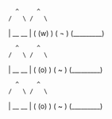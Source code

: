 <!-- First Design -->
      ^     ^ 
    /   \ /   \
   | __     __ |
  (     (w)     )
   (     ¬     )
    (_________)

      ^     ^ 
    /   \ /   \
   | __     __ |
  (     (o)     )
   (     ~     )
    (_________)

      ^     ^ 
    /   \ /   \
   | __     __ |
  (     (o)     )
   (     ~     )
    (_________)

